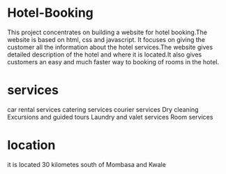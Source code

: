 # Hotel-Booking
This project concentrates on building a website for hotel booking.The website is based on html, css and javascript.
It focuses on giving the customer all the information about the hotel services.The website gives detailed description of the hotel and where it is located.It also gives customers an easy and much faster way to booking of rooms in the hotel.

# services
car rental services 
catering services
courier services
Dry cleaning
Excursions and guided tours
Laundry and valet services
Room services

# location
it is located 30  kilometes south of Mombasa and Kwale

# 

